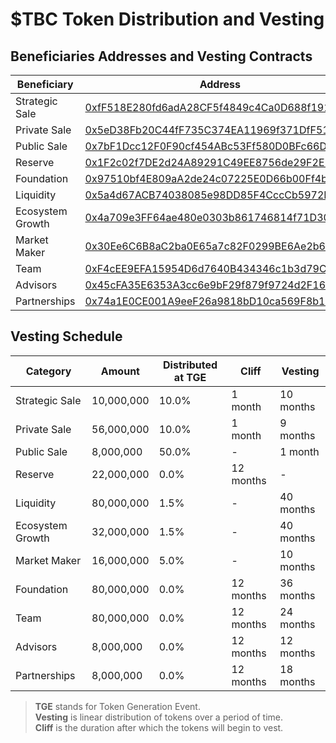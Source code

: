 # $TBC Token Distribution and Vesting


## Beneficiaries Addresses and Vesting Contracts 
Beneficiary  | Address | Contract
-|-|-
Strategic Sale | [0xfF518E280fd6adA28CF5f4849c4Ca0D688f19159](https://bscscan.com/address/0xfF518E280fd6adA28CF5f4849c4Ca0D688f19159) | [0x5AAe170A7BD1249917FC92b7A635d7298A7a1209](https://bscscan.com/address/0x5AAe170A7BD1249917FC92b7A635d7298A7a1209)
Private Sale | [0x5eD38Fb20C44fF735C374EA11969f371DfF512A8](https://bscscan.com/address/0x5eD38Fb20C44fF735C374EA11969f371DfF512A8) | [0x81af90E6aB971598Bb40F03C0Dce67a120542CD2](https://bscscan.com/address/0x81af90E6aB971598Bb40F03C0Dce67a120542CD2)
Public Sale | [0x7bF1Dcc12F0F90cf454ABc53Ff580D0BFc66D934](https://bscscan.com/address/0x7bF1Dcc12F0F90cf454ABc53Ff580D0BFc66D934) | Completed
Reserve | [0x1F2c02f7DE2d24A89291C49EE8756de29F2E1Fa1](https://bscscan.com/address/0x1F2c02f7DE2d24A89291C49EE8756de29F2E1Fa1) | [0xfAAe4EC49E213DaA3790DACD4F5815b513842471](https://bscscan.com/address/0xfAAe4EC49E213DaA3790DACD4F5815b513842471)
Foundation | [0x97510bf4E809aA2de24c07225E0D66b00Ff4b62c](https://bscscan.com/address/0x97510bf4E809aA2de24c07225E0D66b00Ff4b62c) | [0xB41e4FC708C63186Fa7973a22165181E7c8ad288](https://bscscan.com/address/0xB41e4FC708C63186Fa7973a22165181E7c8ad288)
Liquidity | [0x5a4d67ACB74038085e98DD85F4CccCb5972FBc92](https://bscscan.com/address/0x5a4d67ACB74038085e98DD85F4CccCb5972FBc92) | [0x26f7b5FF1B9856eCC4b14eA5aC75bF2f853bb86f](https://bscscan.com/address/0x26f7b5FF1B9856eCC4b14eA5aC75bF2f853bb86f)
Ecosystem Growth | [0x4a709e3FF64ae480e0303b861746814f71D30427](https://bscscan.com/address/0x4a709e3FF64ae480e0303b861746814f71D30427) | [0x2EBD5027fbecf870e680a705AB9Ae53053Ca5f4d ](https://bscscan.com/address/0x2EBD5027fbecf870e680a705AB9Ae53053Ca5f4d )
Market Maker | [0x30Ee6C6B8aC2ba0E65a7c82F0299BE6Ae2b65A7d](https://bscscan.com/address/0x30Ee6C6B8aC2ba0E65a7c82F0299BE6Ae2b65A7d) | [0x95adaEdcC0cBBDB8A1f379d3b288497FECCF0f62](https://bscscan.com/address/0x95adaEdcC0cBBDB8A1f379d3b288497FECCF0f62)
Team | [0xF4cEE9EFA15954D6d7640B434346c1b3d79C55Df](https://bscscan.com/address/0xF4cEE9EFA15954D6d7640B434346c1b3d79C55Df) | [0x884ddf6b1A45b6DfA6222577422bd9EFA13d26fF](https://bscscan.com/address/0x884ddf6b1A45b6DfA6222577422bd9EFA13d26fF)
Advisors | [0x45cFA35E6353A3cc6e9bF29f879f9724d2F16EB7](https://bscscan.com/address/0x45cFA35E6353A3cc6e9bF29f879f9724d2F16EB7) | [0x48C9d463B02e8F2aA7337278B8aF0E542Cd69Bb9](https://bscscan.com/address/0x48C9d463B02e8F2aA7337278B8aF0E542Cd69Bb9)
Partnerships | [0x74a1E0CE001A9eeF26a9818bD10ca569F8b141F7](https://bscscan.com/address/0x74a1E0CE001A9eeF26a9818bD10ca569F8b141F7) | [0x030AFAa593BB1eC8db1446C5813Cf5dC8Ea2f480](https://bscscan.com/address/0x030AFAa593BB1eC8db1446C5813Cf5dC8Ea2f480)


##  Vesting Schedule 
Category  | Amount |  Distributed at TGE  | Cliff  | Vesting
-|-|-|-|-
Strategic Sale|    10,000,000 |  10.0%|  1 month |  10 months
Private Sale  |  56,000,000 |  10.0%  |1 month  |9 months
Public Sale|    8,000,000 |  50.0%|  -  |1 month
Reserve   | 22,000,000 |  0.0%|  12 months|  -
Liquidity  |  80,000,000 |  1.5%|  -  |40 months
Ecosystem Growth|    32,000,000 |  1.5%|  -  |40 months
Market Maker  |  16,000,000   |5.0%  |-  | 10 months
Foundation  |  80,000,000 |  0.0%  |12 months  |36 months
Team  |  80,000,000 |  0.0%  |12 months|  24 months
Advisors  |  8,000,000 |  0.0%  |12 months|  12 months
Partnerships|    8,000,000 |  0.0%  |12 months  |18 months


> **TGE** stands for Token Generation Event.<br>
> **Vesting** is linear distribution of tokens over a period of time.<br>
> **Cliff** is the duration after which the tokens will begin to vest.<br>

